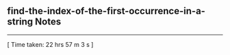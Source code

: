 <h2>find-the-index-of-the-first-occurrence-in-a-string Notes</h2><hr>[ Time taken: 22 hrs 57 m 3 s ]
